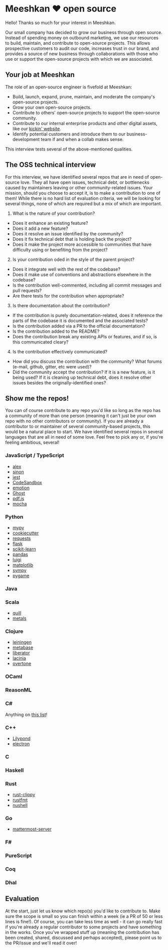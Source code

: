 # Meeshkan :heart: open source

Hello! Thanks so much for your interest in Meeshkan.

Our small company has decided to grow our business through open source. Instead of spending money on outbound marketing, we use our resources to build, maintain, and contribute to open-source projects. This allows prospective customers to audit our code, increases trust in our brand, and provides a source of new business through collaborations with those who use or support the open-source projects with which we are associated.

## Your job at Meeshkan

The role of an open-source engineer is fivefold at Meeshkan:

- Build, launch, expand, prune, maintain, and moderate the company's open-source projects.
- Grow your own open-source projects.
- Contribute to others' open-source projects to support the open-source community.
- Contribute to our internal enterprise products and other digital assets, like our [kickin' website](https://www.meeshkan.com).
- Identify potential customers and introduce them to our business-development team if and when a collab makes sense.

This interview tests several of the above-mentioned qualities.

## The OSS technical interview

For this interview, we have identified several repos that are in need of open-source love. They all have open issues, technical debt, or bottlenecks caused by maintainers leaving or other community-related issues. Your mission, should you choose to accept it, is to make a contribution to one of them! While there is no hard list of evaluation criteria, we will be looking for several things, none of which are required but a mix of which are important.

1. What is the nature of your contribution?
  + Does it enhance an existing feature?
  + Does it add a new feature?
  + Does it resolve an issue identified by the community?
  + Does it fix technical debt that is holding back the project?
  + Does it make the project more accessible to communities that have difficulty using or benefiting from the project?
2. Is your contribution oded in the style of the parent project?
  + Does it integrate well with the rest of the codebase?
  + Does it make use of conventions and abstractions elsewhere in the codebase?
  + Is the contribution well-commented, including all commit messages and pull requests?
  + Are there tests for the contribution when appropriate?
3. Is there documentation about the contribution?
  + If the contribution is purely documentation-related, does it reference the parts of the codebase it is documented and the associated tests?
  + Is the contribution added via a PR to the official documentation?
  + Is the contribution added to the README?
  + Does the contribution break any existing APIs or features, and if so, is this communicated cleary?
4. Is the contribution effectively communicated?
  + How did you discuss the contribution with the community? What forums (e-mail, github, gitter, etc were used)?
  + Did the community accept the contribution? If it is a new feature, is it being used? If it is cleaning up technical debt, does it resolve other issues besides the originally-identified ones?

## Show me the repos!

You can of course contribute to any repo you'd like so long as the repo has a community of more than one person (meaning it can't just be your own repo with no other contributors or community).  If you are already a contributor to or maintainer of several community-based projects, this would be a natural place to start. We have identified several repos in several languages that are all in need of some love. Feel free to pick any or, if you're feeling ambitious, several!

### JavaScript / TypeScript 

- [alex](https://github.com/get-alex/alex/)
- [sinon](https://github.com/sinonjs/sinon)
- [jest](https://github.com/facebook/jest)
- [CodeSandbox](https://github.com/codesandbox/)
- [emotion](https://github.com/emotion-js/emotion)
- [Ghost](https://github.com/TryGhost/Ghost/)
- [pdf.js](https://github.com/mozilla/pdf.js)
- [mocha](https://github.com/mochajs/mocha)

### Python

- [mypy](https://mypy.readthedocs.io/en/latest/)
- [cookiecutter](https://github.com/cookiecutter/cookiecutter)
- [requests](https://github.com/psf/requests)
- [flask](https://github.com/pallets/flask)
- [scikit-learn](https://github.com/scikit-learn)
- [pandas](https://github.com/pandas-dev/pandas)
- [luigi](https://github.com/spotify/luigi)
- [matplotlib](https://github.com/matplotlib/matplotlib)
- [sympy](https://github.com/sympy/sympy)
- [pygame](https://github.com/pygame/pygame)

### Java

### Scala

- [quill](https://github.com/getquill/quill)
- [metals](https://github.com/scalameta/metals)

### Clojure

- [leiningen](https://github.com/technomancy/leiningen)
- [metabase](https://github.com/metabase/metabase)
- [liberator](https://github.com/clojure-liberator/liberator)
- [lacinia](https://github.com/walmartlabs/lacinia)
- [overtone](https://github.com/overtone/overtone)

### OCaml

### ReasonML

### C#

Anything on [this list](https://github.com/thangchung/awesome-dotnet-core)!

### C++

- [Lilypond](http://lilypond.org/)
- [electron](https://github.com/electron/electron)

### C

### Haskell

### Rust

- [rust-clippy](https://github.com/rust-lang/rust-clippy)
- [rustfmt](https://github.com/rust-lang/rustfmt)
- [nushell](https://github.com/nushell/nushell)

### Go

- [mattermost-server](https://github.com/mattermost/mattermost-server)

### F#

### PureScript

### Coq

### Dhal

## Evaluation

At the start, just let us know which repo(s) you'd like to contribute to. Make sure the scope is small so you can finish within a week (ie a PR of 50 or less lines is fine!). Of course, you can take less time as well - it can go really fast if you're already a regular contributor to some projects and have something in the works.  Once you've wrapped stuff up (meaning the contribution has been created, shared, discussed and perhaps accepted), please point us to the PR/issue and we'll read it over!
